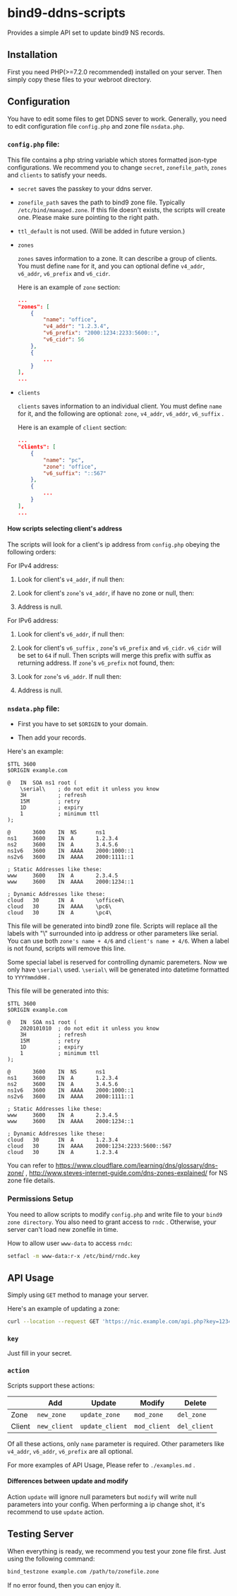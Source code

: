 # bind9-ddns-scripts

Provides a simple API set to update bind9 NS records.

## Installation

First you need PHP(>=7.2.0 recommended) installed on your server. Then simply copy these files to your webroot directory.

## Configuration

You have to edit some files to get DDNS sever to work. Generally, you need to edit configuration file ```config.php``` and zone file ```nsdata.php```.

### ```config.php``` file: 

This file contains a php string variable which stores formatted json-type configurations. We recommend you to change ```secret```, ```zonefile_path```, ```zones``` and ```clients``` to satisfy your needs.

- ```secret``` saves the passkey to your ddns server.

- ```zonefile_path``` saves the path to bind9 zone file. Typically ```/etc/bind/managed.zone```. If this file doesn't exists, the scripts will create one. Please make sure pointing to the right path.

- ```ttl_default``` is not used. (Will be added in future version.)

- ```zones```
    
    ```zones``` saves information to a zone. It can describe a group of clients. You must define ```name``` for it, and you can optional define ```v4_addr```, ```v6_addr```, ```v6_prefix``` and ```v6_cidr```.

    Here is an example of ```zone``` section:

    ``` json
    ...
    "zones": [
        {
            "name": "office",
            "v4_addr": "1.2.3.4",
            "v6_prefix": "2000:1234:2233:5600::",
            "v6_cidr": 56
        },
        {
            ...
        }
    ],
    ...
    ```

- ```clients```

    ```clients``` saves information to an individual client. You must define ```name``` for it, and the following are optional: ```zone```, ```v4_addr```, ```v6_addr```, ```v6_suffix``` .

    Here is an example of ```client``` section:

    ``` json
    ...
    "clients": [
        {
            "name": "pc",
            "zone": "office",
            "v6_suffix": "::567"
        },
        {
            ...
        }
    ],
    ...
    ```

#### How scripts selecting client's address

The scripts will look for a client's ip address from ```config.php``` obeying the following orders:

For IPv4 address:

1. Look for client's ```v4_addr```, if null then:

2. Look for client's ```zone```'s ```v4_addr```, if have no zone or null, then:

3. Address is null.

For IPv6 address:

1. Look for client's ```v6_addr```, if null then:

2. Look for client's ```v6_suffix``` , ```zone```'s ```v6_prefix``` and ```v6_cidr```. ```v6_cidr``` will be set to ```64``` if null. Then scripts will merge this prefix with suffix as returning address. If ```zone```'s ```v6_prefix``` not found, then:

3. Look for ```zone```'s ```v6_addr```. If null then:

4. Address is null.

### ```nsdata.php``` file:

- First you have to set ```$ORIGIN``` to your domain.

- Then add your records.

Here's an example:

```
$TTL 3600
$ORIGIN example.com

@	IN	SOA	ns1	root (
	\serial\	; do not edit it unless you know
	3H			; refresh
	15M			; retry
	1D			; expiry
	1			; minimum ttl
);

@		3600	IN	NS		ns1
ns1		3600	IN	A		1.2.3.4
ns2		3600	IN	A		3.4.5.6
ns1v6	3600	IN	AAAA	2000:1000::1
ns2v6	3600	IN	AAAA	2000:1111::1

; Static Addresses like these:
www		3600	IN	A		2.3.4.5
www		3600	IN	AAAA	2000:1234::1

; Dynamic Addresses like these:
cloud	30		IN	A		\office4\
cloud	30		IN	AAAA	\pc6\
cloud	30		IN	A		\pc4\
```

This file will be generated into bind9 zone file. Scripts will replace all the labels with "\\" surrounded into ip address or other parameters like serial. You can use both ```zone's name + 4/6``` and ```client's name + 4/6```. When a label is not found, scripts will remove this line.

Some special label is reserved for controlling dynamic paremeters. Now we only have ```\serial\``` used. ```\serial\``` will be generated into datetime formatted to ```YYYYmmddHH``` . 

This file will be generated into this:

```
$TTL 3600
$ORIGIN example.com

@	IN	SOA	ns1	root (
	2020101010	; do not edit it unless you know
	3H			; refresh
	15M			; retry
	1D			; expiry
	1			; minimum ttl
);

@		3600	IN	NS		ns1
ns1		3600	IN	A		1.2.3.4
ns2		3600	IN	A		3.4.5.6
ns1v6	3600	IN	AAAA	2000:1000::1
ns2v6	3600	IN	AAAA	2000:1111::1

; Static Addresses like these:
www		3600	IN	A		2.3.4.5
www		3600	IN	AAAA	2000:1234::1

; Dynamic Addresses like these:
cloud	30		IN	A		1.2.3.4
cloud	30		IN	AAAA	2000:1234:2233:5600::567
cloud	30		IN	A		1.2.3.4
```

You can refer to https://www.cloudflare.com/learning/dns/glossary/dns-zone/ , http://www.steves-internet-guide.com/dns-zones-explained/ for NS zone file details.

### Permissions Setup

You need to allow scripts to modify ```config.php``` and write file to your ```bind9 zone directory```. You also need to grant access to ```rndc``` . Otherwise, your server can't load new zonefile in time. 

How to allow user ```www-data``` to access ```rndc```:

``` sh
setfacl -m www-data:r-x /etc/bind/rndc.key 
```

## API Usage

Simply using ```GET``` method to manage your server.

Here's an example of updating a zone:

``` sh
curl --location --request GET 'https://nic.example.com/api.php?key=12345&action=update_zone&name=office&v4_addr=1.2.3.4&v6_prefix=2000:1222:2222:2222:222::
```

### ```key```

Just fill in your secret.

### ```action```

Scripts support these actions:

|        | Add   | Update | Modify | Delete |
|--------|-------|--------|--------|--------|
| Zone   | ```new_zone``` | ```update_zone``` | ```mod_zone``` | ```del_zone``` | 
| Client | ```new_client``` | ```update_client``` | ```mod_client``` | ```del_client``` |

Of all these actions, only ```name``` parameter is required. Other parameters like ```v4_addr```, ```v6_addr```, ```v6_prefix``` are all optional.

For more examples of API Usage, Please refer to ```./examples.md``` .

#### Differences between update and modify

Action ```update``` will ignore null parameters but ```modify``` will write null parameters into your config. When performing a ip change shot, it's recommend to use ```update``` action.

## Testing Server

When everything is ready, we recommend you test your zone file first. Just using the following command:

``` sh
bind_testzone example.com /path/to/zonefile.zone
```

If no error found, then you can enjoy it.

